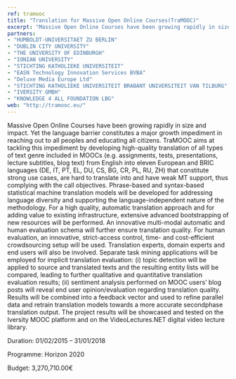```yaml
---
ref: tramooc
title: "Translation for Massive Open Online Courses(TraMOOC)"
excerpt: "Massive Open Online Courses have been growing rapidly in size and impact. Yet the language barrier constitutes a major growth impediment in reaching out to all peoples and educating all citizens. TraMOOC aims at tackling this impediment by developing high-quality translation of all types of text genre included in MOOCs (e.g. assignments, tests, presentations, lecture subtitles, blog text) from English into eleven European and BRIC languages (DE, IT, PT, EL, DU, CS, BG, CR, PL, RU, ZH) that constitute strong use cases, are hard to translate into and have weak MT support, thus complying with the call objectives."
partners:
- "HUMBOLDT-UNIVERSITAET ZU BERLIN"
- "DUBLIN CITY UNIVERSITY"
- "THE UNIVERSITY OF EDINBURGH"
- "IONIAN UNIVERSITY"
- "STICHTING KATHOLIEKE UNIVERSITEIT"
- "EASN Technology Innovation Services BVBA"
- "Deluxe Media Europe Ltd"
- "STICHTING KATHOLIEKE UNIVERSITEIT BRABANT UNIVERSITEIT VAN TILBURG"
- "IVERSITY GMBH"
- "KNOWLEDGE 4 ALL FOUNDATION LBG"
web: "http://tramooc.eu/"
---
```



Massive Open Online Courses have been growing rapidly in size and impact. Yet the language barrier constitutes a major growth impediment in reaching out to all peoples and educating all citizens. TraMOOC aims at tackling this impediment by developing high-quality translation of all types of text genre included in MOOCs (e.g. assignments, tests, presentations, lecture subtitles, blog text) from English into eleven European and BRIC languages (DE, IT, PT, EL, DU, CS, BG, CR, PL, RU, ZH) that constitute strong use cases, are hard to translate into and have weak MT support, thus complying with the call objectives. Phrase-based and syntax-based statistical machine translation models will be developed for addressing language diversity and supporting the language-independent nature of the methodology. For a high quality, automatic translation approach and for adding value to existing infrastructure, extensive advanced bootstrapping of new resources will be performed. An innovative multi-modal automatic and human evaluation schema will further ensure translation quality. For human evaluation, an innovative, strict-access
control, time- and cost-efficient crowdsourcing setup will be used. Translation experts, domain experts and end users will also be involved. Separate task mining applications will be employed for implicit translation evaluation: (i)
topic detection will be applied to source and translated texts and the resulting entity lists will be compared, leading to further qualitative and quantitative translation evaluation results; (ii) sentiment analysis performed on MOOC users’ blog posts will reveal end user opinion/evaluation regarding translation quality. Results will be combined into a feedback vector and used to refine parallel data and retrain translation models towards a more accurate secondphase translation output. The project results will be showcased and tested on the Iversity MOOC platform and on the VideoLectures.NET digital video lecture library.

Duration: 01/02/2015 – 31/01/2018

Programme: Ηorizon 2020

Budget: 3,270,710.00€





